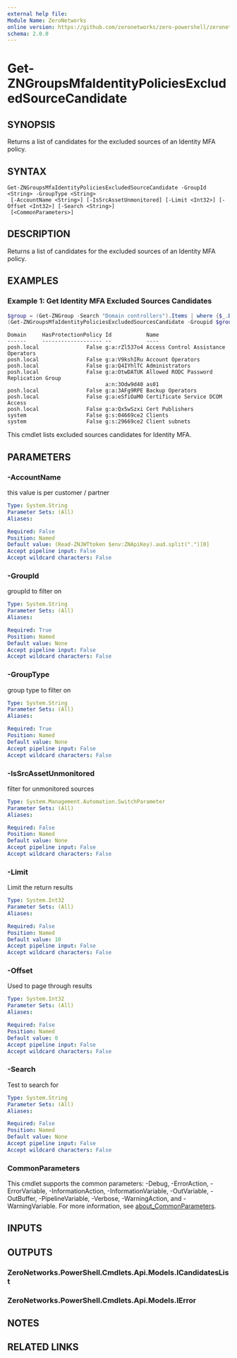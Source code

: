 ```yaml
---
external help file:
Module Name: ZeroNetworks
online version: https://github.com/zeronetworks/zero-powershell/zeronetworks/get-zngroupsmfaidentitypoliciesexcludedsourcecandidate
schema: 2.0.0
---
```


# Get-ZNGroupsMfaIdentityPoliciesExcludedSourceCandidate

## SYNOPSIS
Returns a list of candidates for the excluded sources of an Identity MFA policy.

## SYNTAX

```
Get-ZNGroupsMfaIdentityPoliciesExcludedSourceCandidate -GroupId <String> -GroupType <String>
 [-AccountName <String>] [-IsSrcAssetUnmonitored] [-Limit <Int32>] [-Offset <Int32>] [-Search <String>]
 [<CommonParameters>]
```

## DESCRIPTION
Returns a list of candidates for the excluded sources of an Identity MFA policy.

## EXAMPLES

### Example 1: Get Identity MFA Excluded Sources Candidates
```powershell
$group = (Get-ZNGroup -Search "Domain controllers").Items | where {$_.Domain -eq "tag"}
(Get-ZNGroupsMfaIdentityPoliciesExcludedSourcesCandidate -Groupid $group.id -GroupType tag).Items
```

```output
Domain     HasProtectionPolicy Id           Name
------     ------------------- --           ----
posh.local               False g:a:rZl537o4 Access Control Assistance Operators
posh.local               False g:a:V9kshIRu Account Operators
posh.local               False g:a:Q4IYhlTC Administrators
posh.local               False g:a:OtwDATUK Allowed RODC Password Replication Group
                               a:n:3Odw9d40 as01
posh.local               False g:a:3AFg9RPE Backup Operators
posh.local               False g:a:eSfiOaM0 Certificate Service DCOM Access
posh.local               False g:a:Qx5wSzxi Cert Publishers
system                   False g:s:04669ce2 Clients
system                   False g:s:29669ce2 Client subnets
```

This cmdlet lists excluded sources candidates for Identity MFA.

## PARAMETERS

### -AccountName
this value is per customer / partner

```yaml
Type: System.String
Parameter Sets: (All)
Aliases:

Required: False
Position: Named
Default value: (Read-ZNJWTtoken $env:ZNApiKey).aud.split(".")[0]
Accept pipeline input: False
Accept wildcard characters: False
```

### -GroupId
groupId to filter on

```yaml
Type: System.String
Parameter Sets: (All)
Aliases:

Required: True
Position: Named
Default value: None
Accept pipeline input: False
Accept wildcard characters: False
```

### -GroupType
group type to filter on

```yaml
Type: System.String
Parameter Sets: (All)
Aliases:

Required: True
Position: Named
Default value: None
Accept pipeline input: False
Accept wildcard characters: False
```

### -IsSrcAssetUnmonitored
filter for unmonitored sources

```yaml
Type: System.Management.Automation.SwitchParameter
Parameter Sets: (All)
Aliases:

Required: False
Position: Named
Default value: None
Accept pipeline input: False
Accept wildcard characters: False
```

### -Limit
Limit the return results

```yaml
Type: System.Int32
Parameter Sets: (All)
Aliases:

Required: False
Position: Named
Default value: 10
Accept pipeline input: False
Accept wildcard characters: False
```

### -Offset
Used to page through results

```yaml
Type: System.Int32
Parameter Sets: (All)
Aliases:

Required: False
Position: Named
Default value: 0
Accept pipeline input: False
Accept wildcard characters: False
```

### -Search
Test to search for

```yaml
Type: System.String
Parameter Sets: (All)
Aliases:

Required: False
Position: Named
Default value: None
Accept pipeline input: False
Accept wildcard characters: False
```

### CommonParameters
This cmdlet supports the common parameters: -Debug, -ErrorAction, -ErrorVariable, -InformationAction, -InformationVariable, -OutVariable, -OutBuffer, -PipelineVariable, -Verbose, -WarningAction, and -WarningVariable. For more information, see [about_CommonParameters](http://go.microsoft.com/fwlink/?LinkID=113216).

## INPUTS

## OUTPUTS

### ZeroNetworks.PowerShell.Cmdlets.Api.Models.ICandidatesList

### ZeroNetworks.PowerShell.Cmdlets.Api.Models.IError

## NOTES

## RELATED LINKS

